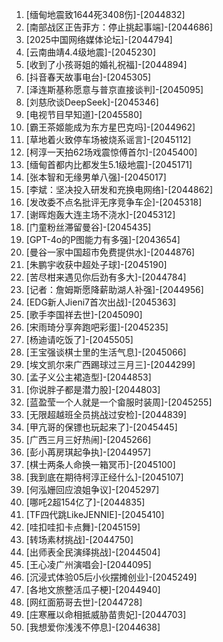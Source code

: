 
1. [缅甸地震致1644死3408伤]-[2044832]
1. [南部战区正告菲方：停止挑起事端]-[2044686]
1. [2025中国网络媒体论坛]-[2044794]
1. [云南曲靖4.4级地震]-[2045230]
1. [收到了小孩哥姐的婚礼祝福]-[2044894]
1. [抖音春天故事电台]-[2045305]
1. [泽连斯基称愿意与普京直接谈判]-[2045095]
1. [刘慈欣谈DeepSeek]-[2045346]
1. [电视节目早知道]-[2045580]
1. [霸王茶姬能成为东方星巴克吗]-[2044962]
1. [草地着火致停车场被烧系谣言]-[2045112]
1. [柯淳一天拍62场戏震惊傅首尔]-[2045400]
1. [缅甸首都内比都发生5.1级地震]-[2045171]
1. [张本智和无缘男单八强]-[2045017]
1. [李斌：坚决投入研发和充换电网络]-[2044862]
1. [发改委不点名批评无序竞争车企]-[2045318]
1. [谢晖炮轰大连主场不浇水]-[2045312]
1. [门童粉丝滞留曼谷]-[2045435]
1. [GPT-4o的P图能力有多强]-[2043654]
1. [曼谷一家中国超市免费提供水]-[2044876]
1. [朱鹏宇收获中超处子球]-[2045190]
1. [苦尽柑来遇见你后劲有多大]-[2044784]
1. [记者：詹姆斯愿降薪助湖人补强]-[2044956]
1. [EDG新人Jieni7首次出战]-[2045363]
1. [歌手李国祥去世]-[2045090]
1. [宋雨琦分享奔跑吧彩蛋]-[2045235]
1. [杨迪请吃饭了]-[2045505]
1. [王宝强谈棋士里的生活气息]-[2045066]
1. [埃文凯尔来广西踢球过三月三]-[2044299]
1. [孟子义公主裙造型]-[2044853]
1. [你说胖子都是潜力股]-[2044803]
1. [蓝盈莹一个人就是一个畲服时装周]-[2045255]
1. [无限超越班全员挑战过安检]-[2044839]
1. [甲亢哥的保镖也玩起来了]-[2045445]
1. [广西三月三好热闹]-[2045266]
1. [彭小苒房琪起争执]-[2044957]
1. [棋士两条人命换一箱冥币]-[2045100]
1. [我到底在期待柯淳正经什么]-[2045107]
1. [何泓姗回应浪姐争议]-[2045297]
1. [哪吒2超154亿了]-[2044835]
1. [TF四代跳LikeJENNIE]-[2045410]
1. [哇扣哇扣卡点舞]-[2045159]
1. [转场素材挑战]-[2044750]
1. [出师表全民演绎挑战]-[2044504]
1. [王心凌广州演唱会]-[2044095]
1. [沉浸式体验05后小伙摆摊创业]-[2045249]
1. [各地文旅整活瓜子梗]-[2044940]
1. [网红面筋哥去世]-[2044728]
1. [庄寒雁以命相抵威胁苗贵妃]-[2044703]
1. [我想爱你浅浅不停息]-[2044638]